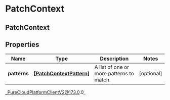 # PatchContext

## PatchContext

## Properties

|Name | Type | Description | Notes|
|------------ | ------------- | ------------- | -------------|
| **patterns** | [**[PatchContextPattern]**]([PatchContextPattern]) | A list of one or more patterns to match. | [optional] |



_PureCloudPlatformClientV2@173.0.0_
